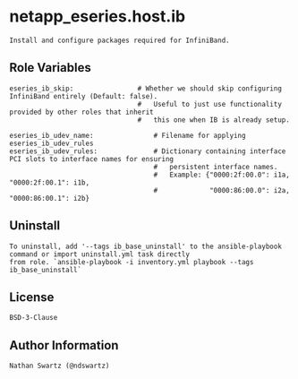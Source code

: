 # netapp_eseries.host.ib
    Install and configure packages required for InfiniBand.

## Role Variables

    eseries_ib_skip:                # Whether we should skip configuring InfiniBand entirely (Default: false).
                                    #   Useful to just use functionality provided by other roles that inherit
                                    #   this one when IB is already setup.

    eseries_ib_udev_name:               # Filename for applying eseries_ib_udev_rules
    eseries_ib_udev_rules:              # Dictionary containing interface PCI slots to interface names for ensuring
                                        #   persistent interface names.
                                        #   Example: {"0000:2f:00.0": i1a, "0000:2f:00.1": i1b,
                                        #             "0000:86:00.0": i2a, "0000:86:00.1": i2b}

## Uninstall
    To uninstall, add '--tags ib_base_uninstall' to the ansible-playbook command or import uninstall.yml task directly
    from role. `ansible-playbook -i inventory.yml playbook --tags ib_base_uninstall`

## License
    BSD-3-Clause

## Author Information
    Nathan Swartz (@ndswartz)
